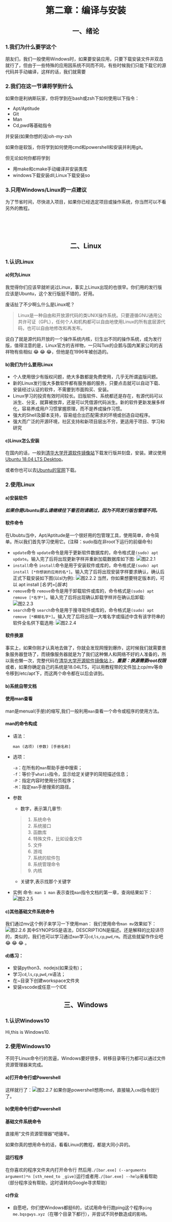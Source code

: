 # <center>第二章：编译与安装</center>

## <center>一、绪论</center>
### 1.我们为什么要学这个
朋友们，我们一般使用Windows时，如果要安装应用，只要下载安装文件并双击就行了，但由于一些特殊的应用因系统不同而不同，有些时候我们只能下载它的源代码并手动编译，这样的话，我们就需要

### 2.我们在这一节课将学到什么
如果你是利纳斯玩家，你将学到在bash或zsh下如何使用以下指令：
- Apt/Aptitude
- Git
- Man
- Cd,pwd等基础指令

并安装(如果你想的话)oh-my-zsh

如果你是软饭，你将学到如何使用cmd和powershell和安装并利用git。

但无论如何你都将学到
- 用make和cmake手动编译并安装类库
- windows下载安装dll,Linux下载安装so

### 3.只用Windows/Linux的一点建议
为了节省时间，尽快进入项目，如果你已经选定项目或操作系统，你当然可以不看另外的教程。
<p>&nbsp;</p>
<p>&nbsp;</p>

## <center>二、Linux</center>

### 1.认识Linux
#### a)何为Linux
我觉得你们应该早就听说过Linux，事实上Linux出现的也很早。你们用的发行版应该是Ubuntu，这个发行版挺不错的，好用。

废话扯了不少啊么什么是Linux呢？
>Linux是一种自由和开放源代码的类UNIX操作系统。只要遵循GNU通用公共许可证（GPL），任何个人和机构都可以自由地使用Linux的所有底层源代码，也可以自由地修改和再发布。

说白了就是源代码开放的一个操作系统内核，衍生出不同的操作系统，成为发行版，值得注意的是，Linux官方的吉祥物，一只叫Tux的企鹅与国内某家公司的吉祥物有些相似 &#x1F602; &#x1F602; &#x1F602;，但他是在1996年被创造的。


#### b)我们为什么要用Linux
- 个人使用很少有版权问题，绝大多数都是免费使用，几乎无所谓盗版问题。
- 新的Linux发行版大多数软件都有服务器的服务，只要点击就可以自动下载、安装经过认证的软件，不需要到市面购买、安装。
- Linux学习的投资有效时间较长。旧版软件、系统都还是存在，有源代码可以派生、分支，就算被放弃，还是可以凭借源代码派生。新的软件更新发展多样化，容易养成用户习惯掌握原理，而不是养成操作习惯。
- 强大的Shell及脚本支持，容易组合出匹配需求的环境或创造自动程序。
- 强大而广泛的开源环境，社区支持和新项目层出不穷，更适用于项目、学习和研究

#### c)Linux怎么安装
在国内的话，一般到[清华大学开源软件镜像站](https://mirrors.tuna.tsinghua.edu.cn/)下载发行版并刻盘，安装。建议使用[Ubuntu 18.04 LTS Desktop](https://mirrors.tuna.tsinghua.edu.cn/ubuntu-releases/bionic/ubuntu-18.04-desktop-amd64.iso)。

或者你也可以去[Ubuntu的官网](https://www.ubuntu.com)下载。

### 2.使用Linux
#### a)安装软件
***如果你是Ubuntu那么请继续往下看否则请跳过，因为不同发行版包管理不同。***

#### 软件命令
在Ububtu当中，Apt/Aptitude是一个很好用的包管理工具，使用简单，命令简单。所以我们首先学习使用它。(注释：sudo指在非root下运行的前缀命令)
- `update`命令
    `update`命令是用于更新软件数据库的，命令格式是`(sudo) apt update`。输入完了后将出现更新字样并重新加载数据库如下图:
![图2.2.1](./1/2.2.1.png)
- `install`命令
    `install`命令是用于安装软件或库的，命令格式是`(sudo) apt install [*你想装的应用的名*]`。输入完了后将出现安装字样要求确认，确认后正式下载安装如下图(以sl为例):
![图2.2.2](./1/2.2.2.png)
当然，你如果想要特定版本的，可以 apt install [*名字*]=[*版本*]
- `remove`命令
    `remove`命令是用于卸载软件或库的，命令格式是`(sudo) apt remove [*名字*]`。输入完了后将出现确认卸载字样并在确认后卸载:
![图2.2.3](./1/2.2.3.png)
- `search`命令
    `search`命令是用于搜寻软件或库的，命令格式是`(sudo) apt remove [*模糊名字*]`。输入完了后将出现一大堆名字或描述中含有该字符串的软件全名供下载选用:
![图2.2.4](./1/2.2.4.png)

#### 软件换源
事实上，如果你刚才认真地去做了，你就会发现网慢到爆炸，这时候我们就需要景象服务器登场了，而镜像服务器就是为了我们这种懒人和网络不好的人准备的，所以我也懒一次，完整代码在[清华大学开源软件镜像站](https://mirrors.tuna.tsinghua.edu.cn/help/ubuntu/)上。***重要：换源需要root权限***或者，如果你确定自己的系统是18.04LTS，可以用教程带的文件加上cp/mv等命令移到/etc/apt下，而这两个命令都在以后会讲到。


#### b)系统自带文档
#### 使用man查看
man是menual(手册)的缩写,我们一般利用`man`查看一个命令或程序的使用方法。
#### man的命令构成
- 语法：

    `man (选项) (参数) [手册名称]`
- 选项：

    `-a`：在所有的`man`帮助手册中搜索；<br>
    `-f`：等价于`whatis`指令，显示给定关键字的简短描述信息；<br>
    `-P`：指定内容时使用分页程序；<br>
    `-M`：指定`man`手册搜索的路径。<br>
- 参数
    - 数字，表示第几章节:
    > 1. 系统命令
    > 2. 系统接口
    > 3. 函数库
    > 4. 特殊文件，比如设备文件
    > 5. 文件
    > 6. 游戏
    > 7. 系统的软件包
    > 8. 系统管理命令
    > 9. 内核
    - 关键字,表示找那个关键字
- 实例
命令:
`man 1 man` 表示查找`man`指令文档的第一章，查询结果如下：![图2.2.5](./1/2.2.5.png)

#### c)其他基础文件系统命令
我们通过mv这个例子来学习一下使用man：
我们使用命令`man mv`效果如下：![图2.2.6](./1/2.2.6.png)
其中SYNOPSIS是语法，DESCRIPTION是描述。还是解释的比较详尽的，类似的，我们也可以学习通过`man`学习`cd`,`ls`,`cp`,`pwd`,`rm`。而这些就留作作业吧&#x1F602; &#x1F602; &#x1F602; 。

#### d)练习：
- 安装python3、nodejs(如果没有)；
- 学习`cd`,`ls`,`cp`,`pwd`,`rm`语法；
- 在~目录下创建workspace文件夹
- 安装vscode或任意一个IDE


## <center>三、Windows</center>
### 1.认识Windows10
Hi,this is Windows10.
### 2.使用Windows10
不同于Linux命令行的苦逼，Windows要好很多，转移目录等行为都可以通过文件资源管理器来完成。
#### a)打开命令行或Powershell
这样就行了：![图2.2.7](./1/2.2.7.png)
如果你是powershell想用cmd，直接输入`cmd`指令就行了。

#### b)使用命令行或Powershell
#### 基础文件系统命令
直接用"文件资源管理器"吧骚年。

如果你真的想用命令的话，看看Linux的教程，都是大同小异的。
#### 运行程序
在你喜欢的程序文件夹内打开命令行
然后用`./[bar.exe] (--arguments argument)*n [sth_need_to _give]`运行或者用`./[bar.exe] --help`来看帮助（部分程序没有帮助，这时请转向Google寻求帮助）
#### c)作业
- 自愿吧，你们使Windows都挺6的，试试用命令行跑ping这个程序`ping me.bqsgwys.xyz`（在哪个目录下都行），并尝试不同参数造成的影响。

